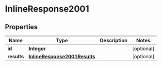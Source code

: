 
# InlineResponse2001

## Properties
Name | Type | Description | Notes
------------ | ------------- | ------------- | -------------
**id** | **Integer** |  |  [optional]
**results** | [**InlineResponse2001Results**](InlineResponse2001Results.md) |  |  [optional]



